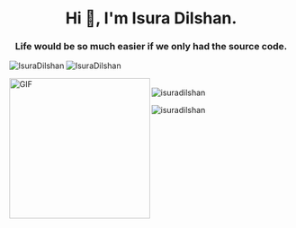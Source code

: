 <h1 align="center">Hi 👋, I'm Isura Dilshan.</h1>
<h3 align="center">Life would be so much easier if we only had the source code.</h3>

![IsuraDilshan](https://github-readme-stats.vercel.app/api?username=IsuraDilshan&count_private=true&hide=stars&include_all_commits=true&line_height=24&show_icons=true&theme=algolia)
![IsuraDilshan](https://github-readme-stats.vercel.app/api/top-langs/?username=IsuraDilshan&layout=compact&langs_count=6&theme=algolia)


<img align="left" alt="GIF" width="250px" src="https://media.giphy.com/media/M9kgjEsLG6LMbYC9dl/giphy.gif"/>


<p>&nbsp;&nbsp;&nbsp;&nbsp;&nbsp;&nbsp;&nbsp;&nbsp;&nbsp;&nbsp;&nbsp;&nbsp;&nbsp;&nbsp;&nbsp;&nbsp;&nbsp;&nbsp;&nbsp;&nbsp;&nbsp;&nbsp;&nbsp;&nbsp;&nbsp;&nbsp;&nbsp;&nbsp;&nbsp;&nbsp;&nbsp;&nbsp;&nbsp;&nbsp;&nbsp;&nbsp;&nbsp;&nbsp;&nbsp;&nbsp;&nbsp;&nbsp;&nbsp;&nbsp;&nbsp;&nbsp;&nbsp;&nbsp;&nbsp;&nbsp;&nbsp;&nbsp;<img align="center" src="https://github-readme-streak-stats.herokuapp.com/?user=isuradilshan&" alt="isuradilshan"/></p>
<p align="left"> <img src="https://komarev.com/ghpvc/?username=isuradilshan&label=Profile%20views&color=0e75b6&style=flat" alt="isuradilshan" /> </p>

